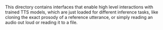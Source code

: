 This directory contains interfaces that enable high level interactions with trained TTS models, which are just loaded for different inference tasks, like cloning the exact prosody of a reference utterance, or simply reading an audio out loud or reading it to a file.